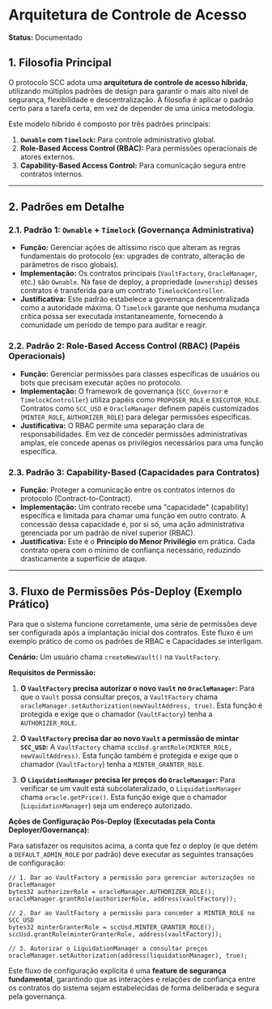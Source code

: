 # Arquitetura de Controle de Acesso

**Status:** Documentado

## 1. Filosofia Principal

O protocolo SCC adota uma **arquitetura de controle de acesso híbrida**, utilizando múltiplos padrões de design para garantir o mais alto nível de segurança, flexibilidade e descentralização. A filosofia é aplicar o padrão certo para a tarefa certa, em vez de depender de uma única metodologia.

Este modelo híbrido é composto por três padrões principais:

1.  **`Ownable` com `Timelock`:** Para controle administrativo global.
2.  **Role-Based Access Control (RBAC):** Para permissões operacionais de atores externos.
3.  **Capability-Based Access Control:** Para comunicação segura entre contratos internos.

---

## 2. Padrões em Detalhe

### 2.1. Padrão 1: `Ownable` + `Timelock` (Governança Administrativa)

-   **Função:** Gerenciar ações de altíssimo risco que alteram as regras fundamentais do protocolo (ex: upgrades de contrato, alteração de parâmetros de risco globais).
-   **Implementação:** Os contratos principais (`VaultFactory`, `OracleManager`, etc.) são `Ownable`. Na fase de deploy, a propriedade (`ownership`) desses contratos é transferida para um contrato `TimelockController`.
-   **Justificativa:** Este padrão estabelece a governança descentralizada como a autoridade máxima. O `Timelock` garante que nenhuma mudança crítica possa ser executada instantaneamente, fornecendo à comunidade um período de tempo para auditar e reagir.

### 2.2. Padrão 2: Role-Based Access Control (RBAC) (Papéis Operacionais)

-   **Função:** Gerenciar permissões para classes específicas de usuários ou bots que precisam executar ações no protocolo.
-   **Implementação:** O framework de governança (`SCC_Governor` e `TimelockController`) utiliza papéis como `PROPOSER_ROLE` e `EXECUTOR_ROLE`. Contratos como `SCC_USD` e `OracleManager` definem papéis customizados (`MINTER_ROLE`, `AUTHORIZER_ROLE`) para delegar permissões específicas.
-   **Justificativa:** O RBAC permite uma separação clara de responsabilidades. Em vez de conceder permissões administrativas amplas, ele concede apenas os privilégios necessários para uma função específica.

### 2.3. Padrão 3: Capability-Based (Capacidades para Contratos)

-   **Função:** Proteger a comunicação entre os contratos internos do protocolo (Contract-to-Contract).
-   **Implementação:** Um contrato recebe uma "capacidade" (capability) específica e limitada para chamar uma função em outro contrato. A concessão dessa capacidade é, por si só, uma ação administrativa gerenciada por um padrão de nível superior (RBAC).
-   **Justificativa:** Este é o **Princípio do Menor Privilégio** em prática. Cada contrato opera com o mínimo de confiança necessário, reduzindo drasticamente a superfície de ataque.

---

## 3. Fluxo de Permissões Pós-Deploy (Exemplo Prático)

Para que o sistema funcione corretamente, uma série de permissões deve ser configurada após a implantação inicial dos contratos. Este fluxo é um exemplo prático de como os padrões de RBAC e Capacidades se interligam.

**Cenário:** Um usuário chama `createNewVault()` na `VaultFactory`.

**Requisitos de Permissão:**

1.  **O `VaultFactory` precisa autorizar o novo `Vault` no `OracleManager`:** Para que o `Vault` possa consultar preços, a `VaultFactory` chama `oracleManager.setAuthorization(newVaultAddress, true)`. Esta função é protegida e exige que o chamador (`VaultFactory`) tenha a `AUTHORIZER_ROLE`.

2.  **O `VaultFactory` precisa dar ao novo `Vault` a permissão de mintar `SCC_USD`:** A `VaultFactory` chama `sccUsd.grantRole(MINTER_ROLE, newVaultAddress)`. Esta função também é protegida e exige que o chamador (`VaultFactory`) tenha a `MINTER_GRANTER_ROLE`.

3.  **O `LiquidationManager` precisa ler preços do `OracleManager`:** Para verificar se um vault está subcolateralizado, o `LiquidationManager` chama `oracle.getPrice()`. Esta função exige que o chamador (`LiquidationManager`) seja um endereço autorizado.

**Ações de Configuração Pós-Deploy (Executadas pela Conta Deployer/Governança):**

Para satisfazer os requisitos acima, a conta que fez o deploy (e que detém a `DEFAULT_ADMIN_ROLE` por padrão) deve executar as seguintes transações de configuração:

```solidity
// 1. Dar ao VaultFactory a permissão para gerenciar autorizações no OracleManager
bytes32 authorizerRole = oracleManager.AUTHORIZER_ROLE();
oracleManager.grantRole(authorizerRole, address(vaultFactory));

// 2. Dar ao VaultFactory a permissão para conceder a MINTER_ROLE no SCC_USD
bytes32 minterGranterRole = sccUsd.MINTER_GRANTER_ROLE();
sccUsd.grantRole(minterGranterRole, address(vaultFactory));

// 3. Autorizar o LiquidationManager a consultar preços
oracleManager.setAuthorization(address(liquidationManager), true);
```

Este fluxo de configuração explícita é uma **feature de segurança fundamental**, garantindo que as interações e relações de confiança entre os contratos do sistema sejam estabelecidas de forma deliberada e segura pela governança.